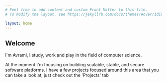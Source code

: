 ```yaml
---
# Feel free to add content and custom Front Matter to this file.
# To modify the layout, see https://jekyllrb.com/docs/themes/#overriding-theme-defaults

layout: home
---
```


## Welcome

I'm Avrami, I study, work and play in the field of computer science. 

At the moment I'm focusing on building scalable, stable, and secure software platforms. 
I have a few projects focused around this area that you can take a look at, just check out the 'Projects' tab